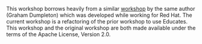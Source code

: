 This workshop borrows heavily from a similar [workshop](https://github.com/openshift-labs/lab-k8s-fundamentals) by the same author (Graham Dumpleton) which was developed while working for Red Hat. The current workshop is a refactoring of the prior workshop to use Educates. This workshop and the original workshop are both made available under the terms of the Apache License, Version 2.0.
